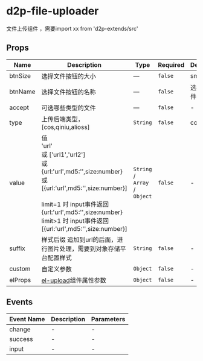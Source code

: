 # d2p-file-uploader

文件上传组件 ，需要import xx from 'd2p-extends/src'

## Props

<!-- @vuese:d2p-file-uploader:props:start -->
|Name|Description|Type|Required|Default|
|---|---|---|---|---|
|btnSize|选择文件按钮的大小|—|`false`|small|
|btnName|选择文件按钮的名称|—|`false`|选择文件|
|accept|可选哪些类型的文件|—|`false`|-|
|type|上传后端类型，[cos,qiniu,alioss]|`String`|`false`|cos|
|value|值 <br/> 'url'<br/> 或 ['url1','url2']<br/> 或 {url:'url',md5:'',size:number}<br/> 或 [{url:'url',md5:'',size:number}]<br/> <br/> limit=1 时 input事件返回 {url:'url',md5:'',size:number}<br/> limit>1 时 input事件返回 [{url:'url',md5:'',size:number}]<br/>|`String` /  `Array` /  `Object`|`false`|-|
|suffix|样式后缀 追加到url的后面，进行图片处理，需要到对象存储平台配置样式|`String`|`false`|-|
|custom|自定义参数|`Object`|`false`|-|
|elProps|[el-upload](https://element.eleme.cn/#/zh-CN/component/upload)组件属性参数|`Object`|`false`|-|

<!-- @vuese:d2p-file-uploader:props:end -->


## Events

<!-- @vuese:d2p-file-uploader:events:start -->
|Event Name|Description|Parameters|
|---|---|---|
|change|-|-|
|success|-|-|
|input|-|-|

<!-- @vuese:d2p-file-uploader:events:end -->


